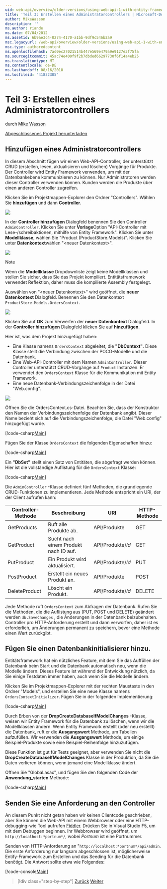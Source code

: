 ```yaml
---
uid: web-api/overview/older-versions/using-web-api-1-with-entity-framework-5/using-web-api-with-entity-framework-part-3
title: 'Teil 3: Erstellen eines Administratorcontrollers | Microsoft-Dokumentation'
author: MikeWasson
description: ''
ms.author: riande
ms.date: 07/04/2012
ms.assetid: 6b9ae3c4-0274-4170-a1bb-9df9c546b2a9
msc.legacyurl: /web-api/overview/older-versions/using-web-api-1-with-entity-framework-5/using-web-api-with-entity-framework-part-3
msc.type: authoredcontent
ms.openlocfilehash: 7ad0ec27021514b447e569e479a9e9127e3f75fa
ms.sourcegitcommit: 45ac74e400f9f2b7dbded66297730f6f14a4eb25
ms.translationtype: MT
ms.contentlocale: de-DE
ms.lasthandoff: 08/16/2018
ms.locfileid: "41832305"
---
```

<a name="part-3-creating-an-admin-controller"></a>Teil 3: Erstellen eines Administratorcontrollers
====================
durch [Mike Wasson](https://github.com/MikeWasson)

[Abgeschlossenes Projekt herunterladen](http://code.msdn.microsoft.com/ASP-NET-Web-API-with-afa30545)

## <a name="add-an-admin-controller"></a>Hinzufügen eines Administratorcontrollers

In diesem Abschnitt fügen wir einen Web-API-Controller, der unterstützt CRUD (erstellen, lesen, aktualisieren und löschen) Vorgänge für Produkte. Der Controller wird Entity Framework verwenden, um mit der Datenbankebene kommunizieren zu können. Nur Administratoren werden dieser Controller verwenden können. Kunden werden die Produkte über einen anderen Controller zugreifen.

Klicken Sie im Projektmappen-Explorer den Ordner "Controllers". Wählen Sie **hinzufügen** und dann **Controller**.

![](using-web-api-with-entity-framework-part-3/_static/image1.png)

In der **Controller hinzufügen** Dialogfeld benennen Sie den Controller `AdminController`. Klicken Sie unter **Vorlage**Option &quot;API-Controller mit Lese-/schreibaktionen, mithilfe von Entity Framework&quot;. Klicken Sie unter **Modellklasse**, wählen Sie "Product (ProductStore.Models)". Klicken Sie unter **Datenkontext**wählen "&lt;neuer Datenkontext&gt;".

![](using-web-api-with-entity-framework-part-3/_static/image2.png)

> [!NOTE]
> Wenn die **Modellklasse** Dropdownliste zeigt keine Modellklassen und stellen Sie sicher, dass Sie das Projekt kompiliert. Entitätsframework verwendet Reflektion, daher muss die kompilierte Assembly festgelegt.


Auswählen von "&lt;neuer Datenkontext&gt;" wird geöffnet, die **neuer Datenkontext** Dialogfeld. Benennen Sie den Datenkontext `ProductStore.Models.OrdersContext`.

![](using-web-api-with-entity-framework-part-3/_static/image3.png)

Klicken Sie auf **OK** zum Verwerfen der **neuer Datenkontext** Dialogfeld. In der **Controller hinzufügen** Dialogfeld klicken Sie auf **hinzufügen**.

Hier ist, was dem Projekt hinzugefügt haben:

- Eine Klasse namens `OrdersContext` abgeleitet, die **"DbContext"**. Diese Klasse stellt die Verbindung zwischen der POCO-Modelle und die Datenbank.
- Eine Web-API-Controller mit dem Namen `AdminController`. Dieser Controller unterstützt CRUD-Vorgänge auf `Product` Instanzen. Er verwendet den `OrdersContext` Klasse für die Kommunikation mit Entity Framework.
- Eine neue Datenbank-Verbindungszeichenfolge in der Datei "Web.config".

![](using-web-api-with-entity-framework-part-3/_static/image4.png)

Öffnen Sie die OrdersContext.cs-Datei. Beachten Sie, dass der Konstruktor den Namen der Verbindungszeichenfolge der Datenbank angibt. Dieser Name bezieht sich auf die Verbindungszeichenfolge, die Datei "Web.config" hinzugefügt wurde.

[!code-csharp[Main](using-web-api-with-entity-framework-part-3/samples/sample1.cs)]

Fügen Sie der Klasse `OrdersContext` die folgenden Eigenschaften hinzu:

[!code-csharp[Main](using-web-api-with-entity-framework-part-3/samples/sample2.cs)]

Ein **"DbSet"** stellt einen Satz von Entitäten, die abgefragt werden können. Hier ist die vollständige Auflistung für die `OrdersContext` Klasse:

[!code-csharp[Main](using-web-api-with-entity-framework-part-3/samples/sample3.cs)]

Die `AdminController` -Klasse definiert fünf Methoden, die grundlegende CRUD-Funktionen zu implementieren. Jede Methode entspricht ein URI, der der Client aufrufen kann:

| Controller-Methode | Beschreibung | URI | HTTP-Methode |
| --- | --- | --- | --- |
| GetProducts | Ruft alle Produkte ab. | API/Produkte | GET |
| GetProduct | Sucht nach einem Produkt nach ID auf. | API/Produkte/*Id* | GET |
| PutProduct | Ein Produkt wird aktualisiert. | API/Produkte/*Id* | PUT |
| PostProduct | Erstellt ein neues Produkt an. | API/Produkte | POST |
| DeleteProduct | Löscht ein Produkt. | API/Produkte/*Id* | DELETE |

Jede Methode ruft `OrdersContext` zum Abfragen der Datenbank. Rufen Sie die Methoden, die die Auflistung aus (PUT, POST und DELETE) geändert werden `db.SaveChanges` , die Änderungen in der Datenbank beizubehalten. Controller pro HTTP-Anforderung erstellt und dann verworfen, daher ist es erforderlich, um Änderungen permanent zu speichern, bevor eine Methode einen Wert zurückgibt.

## <a name="add-a-database-initializer"></a>Fügen Sie einen Datenbankinitialisierer hinzu.

Entitätsframework hat ein nützliches Feature, mit dem Sie das Auffüllen der Datenbank beim Start und die Datenbank automatisch neu, wenn die Modelle ändern. Dieses Feature ist während der Entwicklung nützlich, da Sie einige Testdaten immer haben, auch wenn Sie die Modelle ändern.

Klicken Sie im Projektmappen-Explorer mit der rechten Maustaste in den Ordner "Models", und erstellen Sie eine neue Klasse namens `OrdersContextInitializer`. Fügen Sie in der folgenden Implementierung:

[!code-csharp[Main](using-web-api-with-entity-framework-part-3/samples/sample4.cs)]

Durch Erben von der **DropCreateDatabaseIfModelChanges** -Klasse, weisen wir Entity Framework für die Datenbank zu löschen, wenn wir die Modellklassen ändern. Wenn Entity Framework erstellt (oder neu erstellt) die Datenbank, ruft er die **Ausgangswert** Methode, um Tabellen aufzufüllen. Wir verwenden die **Ausgangswert** Methode, um einige Beispiel-Produkte sowie eine Beispiel-Reihenfolge hinzuzufügen.

Diese Funktion ist gut für Tests geeignet, aber verwenden Sie nicht die **DropCreateDatabaseIfModelChanges** Klasse in der Produktion, da Sie die Daten verlieren können, wenn jemand eine Modellklasse ändert.

Öffnen Sie "Global.asax", und fügen Sie den folgenden Code der **Anwendung\_starten** Methode:

[!code-csharp[Main](using-web-api-with-entity-framework-part-3/samples/sample5.cs)]

## <a name="send-a-request-to-the-controller"></a>Senden Sie eine Anforderung an den Controller

An diesem Punkt nicht getan haben wir keinen Clientcode geschrieben, aber Sie können die Web-API mit einem Webbrowser oder eine HTTP-debugging-wie Tool aufrufen [Fiddler](http://www.fiddler2.com/fiddler2/). Drücken Sie in Visual Studio F5, um mit dem Debuggen beginnen. Ihr Webbrowser wird geöffnet, um `http://localhost:*portnum*/`, wobei *Portnum* ist eine Portnummer.

Senden von HTTP-Anforderung an "`http://localhost:*portnum*/api/admin`. Die erste Anforderung nur langsam abgeschlossen ist, möglicherweise Entify-Framework zum Erstellen und das Seeding für die Datenbank benötigt. Die Antwort sollte etwa wie Folgendes:

[!code-console[Main](using-web-api-with-entity-framework-part-3/samples/sample6.cmd)]

> [!div class="step-by-step"]
> [Zurück](using-web-api-with-entity-framework-part-2.md)
> [Weiter](using-web-api-with-entity-framework-part-4.md)
